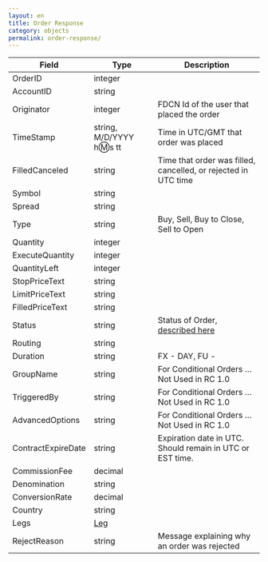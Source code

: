 ```yaml
---
layout: en
title: Order Response
category: objects
permalink: order-response/
---
```


| Field | Type | Description |
| ----- | ---- | ----------- |
| OrderID | integer | |
| AccountID | string | |
| Originator | integer | FDCN Id of the user that placed the order |
| TimeStamp | string, M/D/YYYY h:m:s tt | Time in UTC/GMT that order was placed |
| FilledCanceled | string | Time that order was filled, cancelled, or rejected in UTC time |
| Symbol | string | |
| Spread | string | |
| Type | string | Buy, Sell, Buy to Close, Sell to Open |
| Quantity | integer | |
| ExecuteQuantity | integer | |
| QuantityLeft | integer | |
| StopPriceText | string | |
| LimitPriceText | string | |
| FilledPriceText | string | |
| Status | string | Status of Order, [described here](../order-detail#order_status_categories) |
| Routing | string | |
| Duration | string | FX - DAY, FU - |
| GroupName | string | For Conditional Orders … Not Used in RC 1.0 |
| TriggeredBy | string | For Conditional Orders … Not Used in RC 1.0 |
| AdvancedOptions | string | For Conditional Orders … Not Used in RC 1.0 |
| ContractExpireDate | string | Expiration date in UTC. Should remain in UTC or EST time. |
| CommissionFee | decimal | |
| Denomination | string | |
| ConversionRate | decimal | |
| Country | string | |
| Legs | [Leg](../leg/) | |
| RejectReason | string | Message explaining why an order was rejected |
